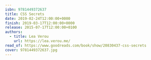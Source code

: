 ```yaml
---
isbn: 9781449372637
title: CSS Secrets
date: 2019-02-24T12:00:00+0000
finish: 2019-03-17T12:00:00+0000
release: 2015-07-17T12:00:00+0100
authors:
  - title: Lea Verou
    url: https://lea.verou.me/
read_of: https://www.goodreads.com/book/show/20830437-css-secrets
cover: 9781449372637.jpg
---
```

